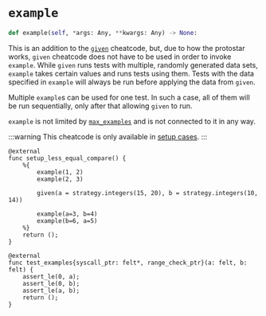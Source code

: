 # `example`

```python
def example(self, *args: Any, **kwargs: Any) -> None:
```

This is an addition to the [`given`](./given.md) cheatcode, but, due to how the protostar works,
`given` cheatcode does not have to be used in order to invoke `example`.
While `given` runs tests with multiple, randomly generated data sets,
`example` takes certain values and runs tests using them.
Tests with the data specified in `example` will always be run before applying the data from `given`.

Multiple `example`s can be used for one test. In such a case, all of them will be run sequentially,
only after that allowing `given` to run.

`example` is not limited by [`max_examples`](./max-examples.md) and is not connected to it in any way.

:::warning
This cheatcode is only available in [setup cases](../README.md#setup-case).
:::

```cairo title="Example"
@external
func setup_less_equal_compare() {
    %{
        example(1, 2)
        example(2, 3)

        given(a = strategy.integers(15, 20), b = strategy.integers(10, 14))

        example(a=3, b=4)
        example(b=6, a=5)
    %}
    return ();
}

@external
func test_examples{syscall_ptr: felt*, range_check_ptr}(a: felt, b: felt) {
    assert_le(0, a);
    assert_le(0, b);
    assert_le(a, b);
    return ();
}
```
